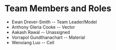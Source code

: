 # Team Members and Roles  
- Ewan Drever-Smith -- Team Leader/Model  
- Anthony Gleria Cooke -- Vector  
- Aakash Rawal -- Unassigned  
- Vorrapol Gundthanachart -- Material  
- Wenxiang Luo -- Cell  
